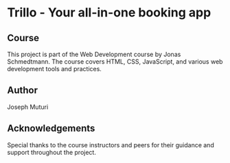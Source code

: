 # Trillo - Your all-in-one booking app

## Course

This project is part of the Web Development course by Jonas Schmedtmann. The course covers HTML, CSS, JavaScript, and various web development tools and practices.

## Author

Joseph Muturi

## Acknowledgements

Special thanks to the course instructors and peers for their guidance and support throughout the project.
